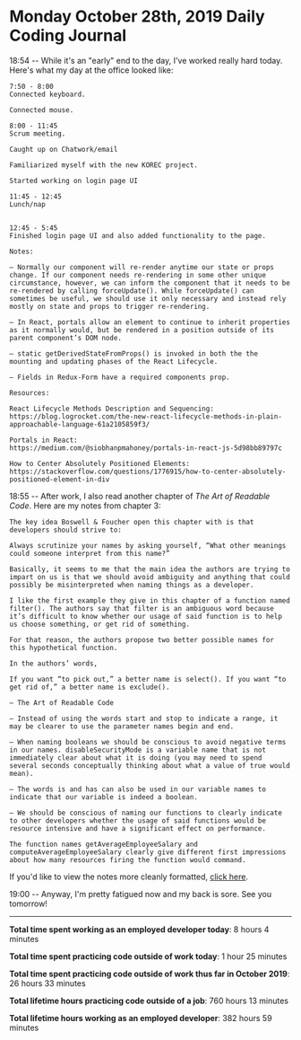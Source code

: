 # Monday October 28th, 2019 Daily Coding Journal

18:54 -- While it's an "early" end to the day, I've worked really hard today. Here's what my day at the office looked like:
```
7:50 - 8:00
Connected keyboard.

Connected mouse.

8:00 - 11:45
Scrum meeting.

Caught up on Chatwork/email

Familiarized myself with the new KOREC project.

Started working on login page UI

11:45 - 12:45
Lunch/nap


12:45 - 5:45
Finished login page UI and also added functionality to the page.

Notes:

— Normally our component will re-render anytime our state or props change. If our component needs re-rendering in some other unique circumstance, however, we can inform the component that it needs to be re-rendered by calling forceUpdate(). While forceUpdate() can sometimes be useful, we should use it only necessary and instead rely mostly on state and props to trigger re-rendering.

— In React, portals allow an element to continue to inherit properties as it normally would, but be rendered in a position outside of its parent component’s DOM node.

— static getDerivedStateFromProps() is invoked in both the the mounting and updating phases of the React Lifecycle.

— Fields in Redux-Form have a required components prop.

Resources:

React Lifecycle Methods Description and Sequencing: 
https://blog.logrocket.com/the-new-react-lifecycle-methods-in-plain-approachable-language-61a2105859f3/

Portals in React:
https://medium.com/@siobhanpmahoney/portals-in-react-js-5d98bb89797c

How to Center Absolutely Positioned Elements:
https://stackoverflow.com/questions/1776915/how-to-center-absolutely-positioned-element-in-div
```
18:55 -- After work, I also read another chapter of *The Art of Readable Code*. Here are my notes from chapter 3:
```
The key idea Boswell & Foucher open this chapter with is that developers should strive to:

Always scrutinize your names by asking yourself, “What other meanings could someone interpret from this name?”

Basically, it seems to me that the main idea the authors are trying to impart on us is that we should avoid ambiguity and anything that could possibly be misinterpreted when naming things as a developer.

I like the first example they give in this chapter of a function named filter(). The authors say that filter is an ambiguous word because it’s difficult to know whether our usage of said function is to help us choose something, or get rid of something.

For that reason, the authors propose two better possible names for this hypothetical function.

In the authors’ words,

If you want “to pick out,” a better name is select(). If you want “to get rid of,” a better name is exclude().

— The Art of Readable Code

— Instead of using the words start and stop to indicate a range, it may be clearer to use the parameter names begin and end.

— When naming booleans we should be conscious to avoid negative terms in our names. disableSecurityMode is a variable name that is not immediately clear about what it is doing (you may need to spend several seconds conceptually thinking about what a value of true would mean).

— The words is and has can also be used in our variable names to indicate that our variable is indeed a boolean.

— We should be conscious of naming our functions to clearly indicate to other developers whether the usage of said functions would be resource intensive and have a significant effect on performance.

The function names getAverageEmployeeSalary and computeAverageEmployeeSalary clearly give different first impressions about how many resources firing the function would command.
```
If you'd like to view the notes more cleanly formatted, [click here](https://github.com/camchardukian/Software-Development-Book-Notes/blob/master/The%20Art%20of%20Readable%20Code/Chapter_3-Notes.md).

19:00 -- Anyway, I'm pretty fatigued now and my back is sore. See you tomorrow!
___
**Total time spent working as an employed developer today**: 8 hours 4 minutes

**Total time spent practicing code outside of work today**: 1 hour 25 minutes

**Total time spent practicing code outside of work thus far in October 2019**: 26 hours 33 minutes

**Total lifetime hours practicing code outside of a job**: 760 hours 13 minutes

**Total lifetime hours working as an employed developer**: 382 hours 59 minutes